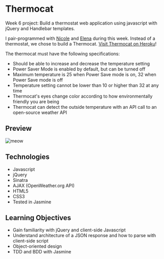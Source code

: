 # Thermocat

Week 6 project: Build a thermostat web application using javascript with jQuery and Handlebar templates.

I pair-programmed with [Nicole](https://github.com/NicolePell) and [Elena](https://github.com/elenagarrone) during this week. Instead of a thermostat, we chose to build a Thermocat. [Visit Thermocat on Heroku](https://thermocat.herokuapp.com)!

The thermocat must have the following specifications:

* Should be able to increase and decrease the temperature setting
* Power Saver Mode is enabled by default, but can be turned off
* Maximum temperature is 25 when Power Save mode is on, 32 when Power Save mode is off
* Temperature setting cannot be lower than 10 or higher than 32 at any time
* Thermocat's eyes change color according to how environmentally friendly you are being
* Thermocat can detect the outside temperature with an API call to an open-source weather API

## Preview

![meow](https://raw.github.com/deniseyu/thermocat/master/public/screenshot.png)

## Technologies

* Javascript
* jQuery
* Sinatra
* AJAX (OpenWeather.org API)
* HTML5
* CSS3
* Tested in Jasmine

## Learning Objectives

* Gain familiarity with jQuery and client-side Javascript
* Understand architecture of a JSON response and how to parse with client-side script
* Object-oriented design
* TDD and BDD with Jasmine
